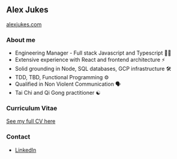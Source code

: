 ## Alex Jukes

[alexjukes.com](https://www.alexjukes.com)

### About me

- Engineering Manager - Full stack Javascript and Typescript 🧑‍💻
- Extensive experience with React and frontend architecture ⚡️
- Solid grounding in Node, SQL databases, GCP infrastructure 🛠
- TDD, TBD, Functional Programming ⚙️
- Qualified in Non Violent Communication 🗣
- Tai Chi and Qi Gong practitioner ☯️

### Curriculum Vitae


[See my full CV here](https://github.com/AlexJukes/CV)


### Contact 

- [LinkedIn](https://www.linkedin.com/in/alex-jukes/)
